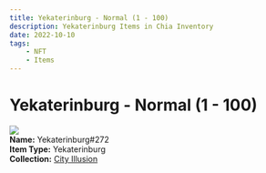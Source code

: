 ```yaml
---
title: Yekaterinburg - Normal (1 - 100)
description: Yekaterinburg Items in Chia Inventory
date: 2022-10-10
tags:
    - NFT
    - Items
---
```


# Yekaterinburg - Normal (1 - 100)
<div class="item_thumbnail">
<img loading="lazy" src="https://3vakjcdukulqrxg2n3oajrttqo6ynwphcfjjvnfxsj42guvklzoa.arweave.net/3UCkiHRVFwjc2m7cBMZzg72G2ecRUpq0t5J5o1KqXlw"><br/>
<div><strong>Name:</strong> Yekaterinburg#272</div>
<div><strong>Item Type:</strong> Yekaterinburg</div>
<div><strong>Collection:</strong> <a href="https://www.spacescan.io/xch/nft/collection/col1lend2dcn558km4wcwta4xnkfv3xpcmlp9kyt0m909emvfxechlyqdl5ndg">City Illusion</a></div>
</div>

